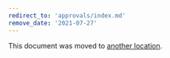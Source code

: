 ```yaml
---
redirect_to: 'approvals/index.md'
remove_date: '2021-07-27'
---
```


This document was moved to [another location](approvals/index.md).

<!-- This redirect file can be deleted after <2021-07-27>. -->
<!-- Before deletion, see: https://docs.gitlab.com/ee/development/documentation/#move-or-rename-a-page -->

